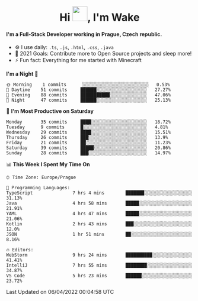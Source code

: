 <h1 align="center">Hi <img src="https://raw.githubusercontent.com/MrWakeCZ/MrWakeCZ/master/Hi.gif" width="40px" />, I'm Wake</h1>

#### I'm a Full-Stack Developer working in Prague, Czech republic.
- ⚙️ I use daily: `.ts`, `.js`, `.html`, `.css`, `.java`
- 🥅 2021 Goals: Contribute more to Open Source projects and sleep more!
- ⚡ Fun fact: Everything for me started with Minecraft

<!--START_SECTION:waka-->
**I'm a Night 🦉** 

```text
🌞 Morning    1 commits      ░░░░░░░░░░░░░░░░░░░░░░░░░   0.53% 
🌆 Daytime    51 commits     ██████░░░░░░░░░░░░░░░░░░░   27.27% 
🌃 Evening    88 commits     ███████████░░░░░░░░░░░░░░   47.06% 
🌙 Night      47 commits     ██████░░░░░░░░░░░░░░░░░░░   25.13%

```
📅 **I'm Most Productive on Saturday** 

```text
Monday       35 commits     ████░░░░░░░░░░░░░░░░░░░░░   18.72% 
Tuesday      9 commits      █░░░░░░░░░░░░░░░░░░░░░░░░   4.81% 
Wednesday    29 commits     ████░░░░░░░░░░░░░░░░░░░░░   15.51% 
Thursday     26 commits     ███░░░░░░░░░░░░░░░░░░░░░░   13.9% 
Friday       21 commits     ██░░░░░░░░░░░░░░░░░░░░░░░   11.23% 
Saturday     39 commits     █████░░░░░░░░░░░░░░░░░░░░   20.86% 
Sunday       28 commits     ███░░░░░░░░░░░░░░░░░░░░░░   14.97%

```


📊 **This Week I Spent My Time On** 

```text
⌚︎ Time Zone: Europe/Prague

💬 Programming Languages: 
TypeScript               7 hrs 4 mins        ███████░░░░░░░░░░░░░░░░░░   31.13% 
Java                     4 hrs 58 mins       █████░░░░░░░░░░░░░░░░░░░░   21.91% 
YAML                     4 hrs 47 mins       █████░░░░░░░░░░░░░░░░░░░░   21.06% 
Kotlin                   2 hrs 43 mins       ███░░░░░░░░░░░░░░░░░░░░░░   12.0% 
JSON                     1 hr 51 mins        ██░░░░░░░░░░░░░░░░░░░░░░░   8.16%

🔥 Editors: 
WebStorm                 9 hrs 24 mins       ██████████░░░░░░░░░░░░░░░   41.41% 
IntelliJ                 7 hrs 55 mins       ████████░░░░░░░░░░░░░░░░░   34.87% 
VS Code                  5 hrs 23 mins       ██████░░░░░░░░░░░░░░░░░░░   23.72%

```


 Last Updated on 06/04/2022 00:04:58 UTC
<!--END_SECTION:waka-->
